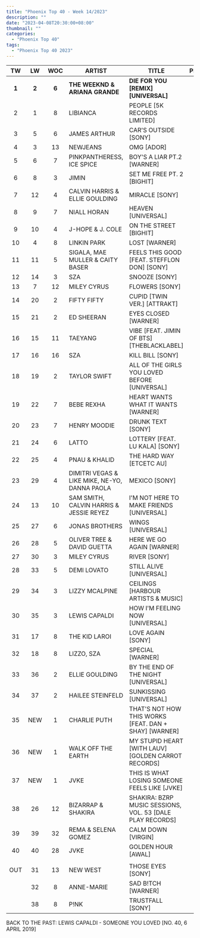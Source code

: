 ```yaml
---
title: "Phoenix Top 40 - Week 14/2023"
description: ""
date: "2023-04-08T20:30:00+08:00"
thumbnail: ""
categories:
  - "Phoenix Top 40"
tags:
  - "Phoenix Top 40 2023"
---
```

<!--more-->
|TW|LW|WOC|ARTIST|TITLE|PEAK|
|:----:|:----:|:----:|----|----|:----:|
|**1**|**2**|**6**|**THE WEEKND & ARIANA GRANDE**|**DIE FOR YOU [REMIX] [UNIVERSAL]**|1|
|2|1|8|LIBIANCA|PEOPLE [5K RECORDS LIMITED]|1|
|3|5|6|JAMES ARTHUR|CAR'S OUTSIDE [SONY]|3|
|4|3|13|NEWJEANS|OMG [ADOR]|1|
|5|6|7|PINKPANTHERESS, ICE SPICE|BOY'S A LIAR PT.2 [WARNER]|5|
|6|8|3|JIMIN|SET ME FREE PT. 2 [BIGHIT]|6|
|7|12|4|CALVIN HARRIS & ELLIE GOULDING|MIRACLE [SONY]|7|
|8|9|7|NIALL HORAN|HEAVEN [UNIVERSAL]|8|
|9|10|4|J-HOPE & J. COLE|ON THE STREET [BIGHIT]|9|
|10|4|8|LINKIN PARK|LOST [WARNER]|4|
|11|11|5|SIGALA, MAE MULLER & CAITY BASER|FEELS THIS GOOD [FEAT. STEFFLON DON] [SONY]|11|
|12|14|3|SZA|SNOOZE [SONY]|12|
|13|7|12|MILEY CYRUS|FLOWERS [SONY]|1|
|14|20|2|FIFTY FIFTY|CUPID [TWIN VER.] [ATTRAKT]|14|
|15|21|2|ED SHEERAN|EYES CLOSED [WARNER]|15|
|16|15|11|TAEYANG|VIBE [FEAT. JIMIN OF BTS] [THEBLACKLABEL]|4|
|17|16|16|SZA|KILL BILL [SONY]|1|
|18|19|2|TAYLOR SWIFT|ALL OF THE GIRLS YOU LOVED BEFORE [UNIVERSAL]|18|
|19|22|7|BEBE REXHA|HEART WANTS WHAT IT WANTS [WARNER]|19|
|20|23|7|HENRY MOODIE|DRUNK TEXT [SONY]|20|
|21|24|6|LATTO|LOTTERY [FEAT. LU KALA] [SONY]|21|
|22|25|4|PNAU & KHALID|THE HARD WAY [ETCETC AU]|22|
|23|29|4|DIMITRI VEGAS & LIKE MIKE, NE-YO, DANNA PAOLA|MEXICO [SONY]|23|
|24|13|10|SAM SMITH, CALVIN HARRIS & JESSIE REYEZ|I'M NOT HERE TO MAKE FRIENDS [UNIVERSAL]|8|
|25|27|6|JONAS BROTHERS|WINGS [UNIVERSAL]|25|
|26|28|5|OLIVER TREE & DAVID GUETTA|HERE WE GO AGAIN [WARNER]|26|
|27|30|3|MILEY CYRUS|RIVER [SONY]|27|
|28|33|5|DEMI LOVATO|STILL ALIVE [UNIVERSAL]|28|
|29|34|3|LIZZY MCALPINE|CEILINGS [HARBOUR ARTISTS & MUSIC]|29|
|30|35|3|LEWIS CAPALDI|HOW I'M FEELING NOW [UNIVERSAL]|30|
|31|17|8|THE KID LAROI|LOVE AGAIN [SONY]|17|
|32|18|8|LIZZO, SZA|SPECIAL [WARNER]|18|
|33|36|2|ELLIE GOULDING|BY THE END OF THE NIGHT [UNIVERSAL]|33|
|34|37|2|HAILEE STEINFELD|SUNKISSING [UNIVERSAL]|34|
|35|NEW|1|CHARLIE PUTH|THAT'S NOT HOW THIS WORKS [FEAT. DAN + SHAY] [WARNER]|35|
|36|NEW|1|WALK OFF THE EARTH|MY STUPID HEART [WITH LAUV] [GOLDEN CARROT RECORDS]|36|
|37|NEW|1|JVKE|THIS IS WHAT LOSING SOMEONE FEELS LIKE [JVKE]|37|
|38|26|12|BIZARRAP & SHAKIRA|SHAKIRA: BZRP MUSIC SESSIONS, VOL. 53 [DALE PLAY RECORDS]|2|
|39|39|32|REMA & SELENA GOMEZ|CALM DOWN [VIRGIN]|2|
|40|40|28|JVKE|GOLDEN HOUR [AWAL]|6|
|||||||
|OUT|31|13|NEW WEST|THOSE EYES [SONY]|2|
||32|8|ANNE-MARIE|SAD B!TCH [WARNER]|16|
||38|8|P!NK|TRUSTFALL [SONY]|22|

BACK TO THE PAST: LEWIS CAPALDI - SOMEONE YOU LOVED [NO. 40, 6 APRIL 2019]